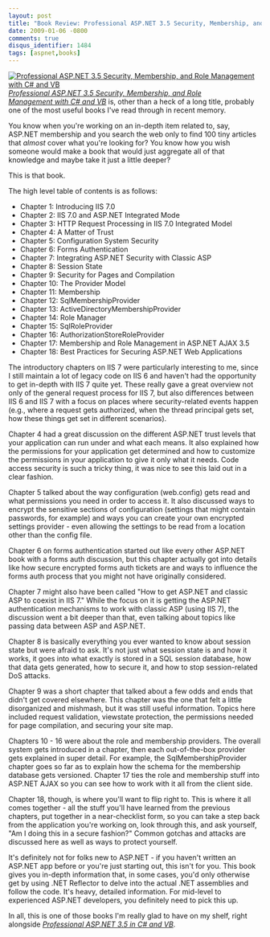 ```yaml
---
layout: post
title: "Book Review: Professional ASP.NET 3.5 Security, Membership, and Role Management with C# and VB"
date: 2009-01-06 -0800
comments: true
disqus_identifier: 1484
tags: [aspnet,books]
---
```

[![Professional ASP.NET 3.5 Security, Membership, and Role Management
with C\# and
VB](http://ecx.images-amazon.com/images/I/61fLVextjJL._BO2_AA240_SH20_OU01_.jpg)*Professional
ASP.NET 3.5 Security, Membership, and Role Management with C\# and
VB*](http://www.amazon.com/gp/product/0470379308?ie=UTF8&tag=mhsvortex&linkCode=as2&camp=1789&creative=9325&creativeASIN=0470379308)
is, other than a heck of a long title, probably one of the most useful
books I've read through in recent memory.

You know when you're working on an in-depth item related to, say,
ASP.NET membership and you search the web only to find 100 tiny articles
that *almost* cover what you're looking for? You know how you wish
someone would make a book that would just aggregate all of that
knowledge and maybe take it just a little deeper?

This is that book.

The high level table of contents is as follows:

-   Chapter 1: Introducing IIS 7.0
-   Chapter 2: IIS 7.0 and ASP.NET Integrated Mode
-   Chapter 3: HTTP Request Processing in IIS 7.0 Integrated Model
-   Chapter 4: A Matter of Trust
-   Chapter 5: Configuration System Security
-   Chapter 6: Forms Authentication
-   Chapter 7: Integrating ASP.NET Security with Classic ASP
-   Chapter 8: Session State
-   Chapter 9: Security for Pages and Compilation
-   Chapter 10: The Provider Model
-   Chapter 11: Membership
-   Chapter 12: SqlMembershipProvider
-   Chapter 13: ActiveDirectoryMembershipProvider
-   Chapter 14: Role Manager
-   Chapter 15: SqlRoleProvider
-   Chapter 16: AuthorizationStoreRoleProvider
-   Chapter 17: Membership and Role Management in ASP.NET AJAX 3.5
-   Chapter 18: Best Practices for Securing ASP.NET Web Applications

The introductory chapters on IIS 7 were particularly interesting to me,
since I still maintain a lot of legacy code on IIS 6 and haven't had the
opportunity to get in-depth with IIS 7 quite yet. These really gave a
great overview not only of the general request process for IIS 7, but
also differences between IIS 6 and IIS 7 with a focus on places where
security-related events happen (e.g., where a request gets authorized,
when the thread principal gets set, how these things get set in
different scenarios).

Chapter 4 had a great discussion on the different ASP.NET trust levels
that your application can run under and what each means. It also
explained how the permissions for your application get determined and
how to customize the permissions in your application to give it only
what it needs. Code access security is such a tricky thing, it was nice
to see this laid out in a clear fashion.

Chapter 5 talked about the way configuration (web.config) gets read and
what permissions you need in order to access it. It also discussed ways
to encrypt the sensitive sections of configuration (settings that might
contain passwords, for example) and ways you can create your own
encrypted settings provider - even allowing the settings to be read from
a location other than the config file.

Chapter 6 on forms authentication started out like every other ASP.NET
book with a forms auth discussion, but this chapter actually got into
details like how secure encrypted forms auth tickets are and ways to
influence the forms auth process that you might not have originally
considered.

Chapter 7 might also have been called "How to get ASP.NET and classic
ASP to coexist in IIS 7." While the focus on it is getting the ASP.NET
authentication mechanisms to work with classic ASP (using IIS 7), the
discussion went a bit deeper than that, even talking about topics like
passing data between ASP and ASP.NET.

Chapter 8 is basically everything you ever wanted to know about session
state but were afraid to ask. It's not just what session state is and
how it works, it goes into what exactly is stored in a SQL session
database, how that data gets generated, how to secure it, and how to
stop session-related DoS attacks.

Chapter 9 was a short chapter that talked about a few odds and ends that
didn't get covered elsewhere. This chapter was the one that felt a
little disorganized and mishmash, but it was still useful information.
Topics here included request validation, viewstate protection, the
permissions needed for page compilation, and securing your site map.

Chapters 10 - 16 were about the role and membership providers. The
overall system gets introduced in a chapter, then each out-of-the-box
provider gets explained in super detail. For example, the
SqlMembershipProvider chapter goes so far as to explain how the schema
for the membership database gets versioned. Chapter 17 ties the role and
membership stuff into ASP.NET AJAX so you can see how to work with it
all from the client side.

Chapter 18, though, is where you'll want to flip right to. This is where
it all comes together - all the stuff you'll have learned from the
previous chapters, put together in a near-checklist form, so you can
take a step back from the application you're working on, look through
this, and ask yourself, "Am I doing this in a secure fashion?" Common
gotchas and attacks are discussed here as well as ways to protect
yourself.

It's definitely not for folks new to ASP.NET - if you haven't written an
ASP.NET app before or you're just starting out, this isn't for you. This
book gives you in-depth information that, in some cases, you'd only
otherwise get by using .NET Reflector to delve into the actual .NET
assemblies and follow the code. It's heavy, detailed information. For
mid-level to experienced ASP.NET developers, you definitely need to pick
this up.

In all, this is one of those books I'm really glad to have on my shelf,
right alongside *[Professional ASP.NET 3.5 in C\# and
VB](http://www.amazon.com/gp/product/0470187573?ie=UTF8&tag=mhsvortex&linkCode=as2&camp=1789&creative=9325&creativeASIN=0470187573)*.

